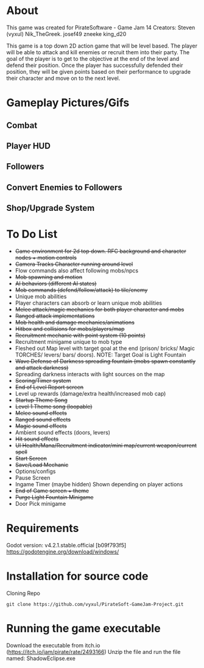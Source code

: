 # About
This game was created for PirateSoftware - Game Jam 14
Creators:
	Steven (vyxul)
	Nik_TheGreek.
	josef49
	zneeke
	king_d20

This game is a top down 2D action game that will be level based. 
The player will be able to attack and kill enemies or recruit them into their party.
The goal of the player is to get to the objective at the end of the level and defend their position.
Once the player has successfully defended their position, 
they will be given points based on their performance to upgrade their character and move on to the next level.

# Gameplay Pictures/Gifs
## Combat

## Player HUD
## Followers
## Convert Enemies to Followers
## Shop/Upgrade System

# To Do List
- ~~Game environment for 2d top down. RFC background and character nodes + motion controls~~
- ~~Camera Tracks Character running around level~~
- Flow commands also affect following mobs/npcs
- ~~Mob spawning and motion~~
- ~~AI behaviors (different AI states)~~
- ~~Mob commands (defend/follow/attack) to tile/enemy~~
- Unique mob abilities
- Player characters can absorb or learn unique mob abilities
- ~~Melee attack/magic mechanics for both player character and mobs~~
- ~~Ranged attack implementations~~
- ~~Mob health and damage mechanics/animations~~
- ~~Hitbox and collisions for mobs/players/map~~
- ~~Recruitment mechanic with point system (10 points)~~
- Recruitment minigame unique to mob type
- Fleshed out Map level with target goal at the end (prison/ bricks/ Magic TORCHES/ levers/ bars/ doors). NOTE: Target Goal is Light Fountain
- ~~Wave Defense of Darkness spreading fountain (mobs spawn constantly and attack darkness)~~
- Spreading darkness interacts with light sources on the map
- ~~Scoring/Timer system~~
- ~~End of Level Report screen~~
- Level up rewards (damage/extra health/increased mob cap)
- ~~Startup Theme Song~~
- ~~Level 1 Theme song (loopable)~~
- ~~Melee sound effects~~
- ~~Ranged sound effects~~
- ~~Magic sound effects~~
- Ambient sound effects (doors, levers)
- ~~Hit sound effects~~
- ~~UI Health/Mana/Recruitment indicator/mini map/current weapon/current spell~~
- ~~Start Screen~~
- ~~Save/Load Mechanic~~
- Options/configs
- Pause Screen
- Ingame Timer (maybe hidden) Shown depending on player actions
- ~~End of Game screen + theme~~
- ~~Purge Light Fountain Minigame~~
- Door Pick minigame


# Requirements
Godot version: v4.2.1.stable.official [b09f793f5]
https://godotengine.org/download/windows/

# Installation for source code
Cloning Repo
```
git clone https://github.com/vyxul/PirateSoft-GameJam-Project.git
```

# Running the game executable
Download the executable from itch.io (https://itch.io/jam/pirate/rate/2493166)
Unzip the file and run the file named: ShadowEclipse.exe
